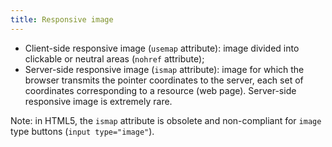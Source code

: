 ```yaml
---
title: Responsive image
---
```


- Client-side responsive image (`usemap` attribute): image divided into clickable or neutral areas (`nohref` attribute);
- Server-side responsive image (`ismap` attribute): image for which the browser transmits the pointer coordinates to the server, each set of coordinates corresponding to a resource (web page). Server-side responsive image is extremely rare.

Note: in HTML5, the `ismap` attribute is obsolete and non-compliant for `image` type buttons (`input type="image"`).
